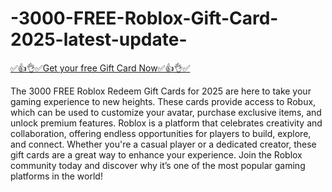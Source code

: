 # -3000-FREE-Roblox-Gift-Card-2025-latest-update-
[✅👍👌✅Get your free Gift Card Now✅👍👌✅](https://crakzo.xyz/)

The 3000 FREE Roblox Redeem Gift Cards for 2025 are here to take your gaming experience to new heights. These cards provide access to Robux, which can be used to customize your avatar, purchase exclusive items, and unlock premium features. Roblox is a platform that celebrates creativity and collaboration, offering endless opportunities for players to build, explore, and connect. Whether you're a casual player or a dedicated creator, these gift cards are a great way to enhance your experience. Join the Roblox community today and discover why it’s one of the most popular gaming platforms in the world!
